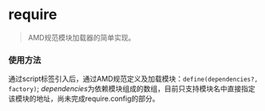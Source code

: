 # require

> AMD规范模块加载器的简单实现。

### 使用方法

通过script标签引入后，通过AMD规范定义及加载模块：`define(dependencies?, factory)`; *dependencies*为依赖模块组成的数组，目前只支持模块名中直接指定该模块的地址，尚未完成require.config的部分。